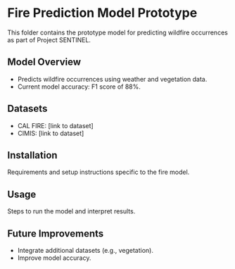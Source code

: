 # Fire Prediction Model Prototype
This folder contains the prototype model for predicting wildfire occurrences as part of Project SENTINEL.

## Model Overview
- Predicts wildfire occurrences using weather and vegetation data.
- Current model accuracy: F1 score of 88%.

## Datasets
- CAL FIRE: [link to dataset]
- CIMIS: [link to dataset]

## Installation
Requirements and setup instructions specific to the fire model.

## Usage
Steps to run the model and interpret results.

## Future Improvements
- Integrate additional datasets (e.g., vegetation).
- Improve model accuracy.
